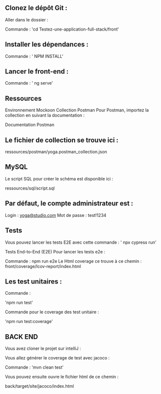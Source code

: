 ## Clonez le dépôt Git :

Aller dans le dossier :

Commande : 'cd Testez-une-application-full-stack/front'

## Installer les dépendances :

Commande : ' NPM INSTALL'


## Lancer le front-end :

Commande : ' ng serve'


## Ressources

Environnement Mockoon
Collection Postman
Pour Postman, importez la collection en suivant la documentation :

Documentation Postman

## Le fichier de collection se trouve ici :

ressources/postman/yoga.postman_collection.json


## MySQL

Le script SQL pour créer le schéma est disponible ici :

ressources/sql/script.sql


## Par défaut, le compte administrateur est :

Login : yoga@studio.com
Mot de passe : test!1234

## Tests
Vous pouvez lancer les tests E2E avec cette commande :
' npx cypress run'

Tests End-to-End (E2E)
Pour lancer les tests e2e :

Commande : npm run e2e
Le Html coverage ce trouve à ce chemin : front/coverage/lcov-report/index.html

## Les test unitaires :

Commande  :

'npm run test'

Commande pour le coverage des test unitaire :

'npm run test:coverage'



## BACK END

Vous avez cloner le projet sur intelliJ :

Vous allez générer le coverage de test avec jacoco :

Commande : 'mvn clean test'

Vous pouvez ensuite ouvre le fichier html de ce chemin :

back/target/site/jacoco/index.html
